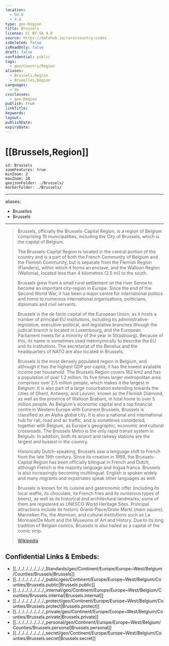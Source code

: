 ```yaml
---
location:
  - 50.8
  - 4.4
type: geo-Region
title: Brussels
license: CC BY-SA 4.0
source: https://datahub.io/core/country-codes
isDeleted: false
isReadOnly: false
draft: false
confidential: public
tags:
  - geo/Country/Region
aliases:
  - Brussels,Region
  - Bruxelles,Region
Languages:
  - de
cssclasses:
  - geo-Region
publish: true
linkTitle: 
keywords: 
layout: 
publishDate: 
expiryDate:
---
```


# [[Brussels,Region]]


```leaflet
id: Brussels
zoomFeatures: true 
minZoom: 2 
maxZoom: 18
geojsonFolder: ./Brussels/
markerFolder: ./Brussels/
```

---
aliases:
  - Bruxelles
  - Brussels
---

> Brussels, officially the Brussels-Capital Region, 
> is a region of Belgium comprising 19 municipalities, 
> including the City of Brussels, which is the capital of Belgium. 
> 
> The Brussels-Capital Region is located in the central portion of the country 
> and is a part of both the French Community of Belgium 
> and the Flemish Community, but is separate from the Flemish Region (Flanders), 
> within which it forms an enclave, 
> and the Walloon Region (Wallonia), 
> located less than 4 kilometres (2.5 mi) to the south.
>
> Brussels grew from a small rural settlement on the river Senne 
> to become an important city-region in Europe. 
> Since the end of the Second World War, 
> it has been a major centre for international politics 
> and home to numerous international organisations, 
> politicians, diplomats and civil servants. 
> 
> Brussels is the de facto capital of the European Union, 
> as it hosts a number of principal EU institutions, 
> including its administrative-legislative, executive-political, and legislative branches 
> (though the judicial branch is located in Luxembourg, 
> and the European Parliament meets for a minority of the year in Strasbourg). 
> Because of this, its name is sometimes used metonymically 
> to describe the EU and its institutions. 
> The secretariat of the Benelux and the headquarters of NATO are also located in Brussels.
>
> Brussels is the most densely populated region in Belgium, 
> and although it has the highest GDP per capita, 
> it has the lowest available income per household. 
> The Brussels Region covers 162 km2 and has a population of over 1.2 million. 
> Its five times larger metropolitan area comprises over 2.5 million people, 
> which makes it the largest in Belgium. 
> It is also part of a large conurbation extending towards the cities of Ghent, Antwerp, and Leuven, known as the Flemish Diamond, as well as the province of Walloon Brabant, in total home to over 5 million people. As Belgium's economic capital and a top financial centre in Western Europe with Euronext Brussels, Brussels is classified as an Alpha global city. It is also a national and international hub for rail, road and air traffic, and is sometimes considered, together with Belgium, as Europe's geographic, economic and cultural crossroads. The Brussels Metro is the only rapid transit system in Belgium. In addition, both its airport and railway stations are the largest and busiest in the country.
>
> Historically Dutch-speaking, Brussels saw a language shift to French from the late 19th century. Since its creation in 1989, the Brussels-Capital Region has been officially bilingual in French and Dutch, although French is the majority language and lingua franca. Brussels is also increasingly becoming multilingual. English is spoken widely and many migrants and expatriates speak other languages as well.
>
> Brussels is known for its cuisine and gastronomic offer (including its local waffle, its chocolate, its French fries and its numerous types of beers), as well as its historical and architectural landmarks; some of them are registered as UNESCO World Heritage Sites. Principal attractions include its historic Grand-Place/Grote Markt (main square), Manneken Pis, the Atomium, and cultural institutions such as La Monnaie/De Munt and the Museums of Art and History. Due to its long tradition of Belgian comics, Brussels is also hailed as a capital of the comic strip.
>
> [Wikipedia](https://en.wikipedia.org/wiki/Brussels)

## Confidential Links & Embeds: 
- [[../../../../../../../_Standards/geo/Continent/Europe/Europe~West/Belgium/Counties/Brussels|Brussels]] 
- [[../../../../../../../_public/geo/Continent/Europe/Europe~West/Belgium/Counties/Brussels.public|Brussels.public]] 
- [[../../../../../../../_internal/geo/Continent/Europe/Europe~West/Belgium/Counties/Brussels.internal|Brussels.internal]] 
- [[../../../../../../../_protect/geo/Continent/Europe/Europe~West/Belgium/Counties/Brussels.protect|Brussels.protect]] 
- [[../../../../../../../_private/geo/Continent/Europe/Europe~West/Belgium/Counties/Brussels.private|Brussels.private]] 
- [[../../../../../../../_personal/geo/Continent/Europe/Europe~West/Belgium/Counties/Brussels.personal|Brussels.personal]] 
- [[../../../../../../../_secret/geo/Continent/Europe/Europe~West/Belgium/Counties/Brussels.secret|Brussels.secret]] 

